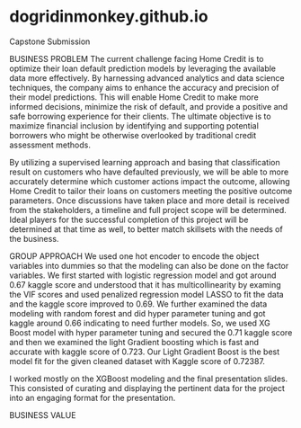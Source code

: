 # dogridinmonkey.github.io
Capstone Submission

BUSINESS PROBLEM
The current challenge facing Home Credit is to optimize their loan default prediction models by leveraging the available data more effectively. By harnessing advanced analytics and data science techniques, the company aims to enhance the accuracy and precision of their model predictions. This will enable Home Credit to make more informed decisions, minimize the risk of default, and provide a positive and safe borrowing experience for their clients. The ultimate objective is to maximize financial inclusion by identifying and supporting potential borrowers who might be otherwise overlooked by traditional credit assessment methods. 

By utilizing a supervised learning approach and basing that classification result on customers who have defaulted previously, we will be able to more accurately determine which customer actions impact the outcome, allowing Home Credit to tailor their loans on customers meeting the positive outcome parameters. Once discussions have taken place and more detail is received from the stakeholders, a timeline and full project scope will be determined. Ideal players for the successful completion of this project will be determined at that time as well, to better match skillsets with the needs of the business.

GROUP APPROACH
We used one hot encoder to encode the object variables into dummies so that the modeling can also be done on the factor variables.
We first started with logistic regression model and got around 0.67 kaggle score and understood that it has multicollinearity by examing the VIF scores and used penalized regression model LASSO to fit the data and the kaggle score improved to 0.69.
We further examined the data modeling with random forest and did hyper parameter tuning and got kaggle around 0.66 indicating to need further models.
So, we used XG Boost model with hyper parameter tuning and secured the 0.71 kaggle score and then we examined the light Gradient boosting which is fast and accurate with kaggle score of 0.723.
Our Light Gradient Boost is the best model fit for the given cleaned dataset with Kaggle score of 0.72387.

I worked mostly on the XGBoost modeling and the final presentation slides. This consisted of curating and displaying the pertinent data for the project into an engaging format for the presentation.

BUSINESS VALUE
